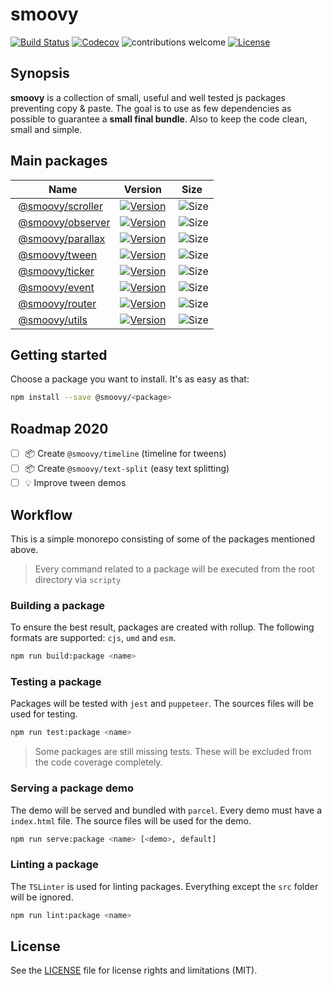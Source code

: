 # smoovy

[![Build Status](https://img.shields.io/github/workflow/status/davideperozzi/smoovy/Build%20and%20test?label=build%20%26%20tests&style=flat-square)](https://github.com/davideperozzi/smoovy/actions?query=workflow%3A"Build+and+test)
[![Codecov](https://img.shields.io/codecov/c/gh/davideperozzi/smoovy.svg?style=flat-square)](https://codecov.io/gh/davideperozzi/smoovy)
![contributions welcome](https://img.shields.io/badge/contributions-welcome-brightgreen.svg?style=flat-square)
[![License](https://flat.badgen.net/badge/license/MIT/blue)](./LICENSE)

## Synopsis
**smoovy** is a collection of small, useful and well tested js packages preventing copy & paste. The goal is to use as few dependencies as possible to guarantee a **small final bundle**. Also to keep the code clean, small and simple.

## Main packages
| Name| Version | Size |
| --- | --- | --- |
| [@smoovy/scroller](./packages/scroller) | [![Version](https://flat.badgen.net/npm/v/@smoovy/scroller)](https://www.npmjs.com/package/@smoovy/scroller) | ![Size](https://flat.badgen.net/bundlephobia/minzip/@smoovy/scroller) |
| [@smoovy/observer](./packages/observer) | [![Version](https://flat.badgen.net/npm/v/@smoovy/observer)](https://www.npmjs.com/package/@smoovy/observer) | ![Size](https://flat.badgen.net/bundlephobia/minzip/@smoovy/observer) |
| [@smoovy/parallax](./packages/parallax) | [![Version](https://flat.badgen.net/npm/v/@smoovy/parallax)](https://www.npmjs.com/package/@smoovy/parallax) | ![Size](https://flat.badgen.net/bundlephobia/minzip/@smoovy/parallax) |
| [@smoovy/tween](./packages/tween) | [![Version](https://flat.badgen.net/npm/v/@smoovy/tween)](https://www.npmjs.com/package/@smoovy/tween) | ![Size](https://flat.badgen.net/bundlephobia/minzip/@smoovy/tween) |
| [@smoovy/ticker](./packages/ticker) | [![Version](https://flat.badgen.net/npm/v/@smoovy/ticker)](https://www.npmjs.com/package/@smoovy/ticker) | ![Size](https://flat.badgen.net/bundlephobia/minzip/@smoovy/ticker) |
| [@smoovy/event](./packages/event) | [![Version](https://flat.badgen.net/npm/v/@smoovy/event)](https://www.npmjs.com/package/@smoovy/event) | ![Size](https://flat.badgen.net/bundlephobia/minzip/@smoovy/event) |
| [@smoovy/router](./packages/router) | [![Version](https://flat.badgen.net/npm/v/@smoovy/router)](https://www.npmjs.com/package/@smoovy/router) | ![Size](https://flat.badgen.net/bundlephobia/minzip/@smoovy/router) |
| [@smoovy/utils](./packages/utils) | [![Version](https://flat.badgen.net/npm/v/@smoovy/utils)](https://www.npmjs.com/package/@smoovy/utils) | ![Size](https://flat.badgen.net/bundlephobia/minzip/@smoovy/utils) |

## Getting started
Choose a package you want to install. It's as easy as that:
```sh
npm install --save @smoovy/<package>
```

## Roadmap 2020
- [ ] 📦 Create `@smoovy/timeline` (timeline for tweens)
- [ ] 📦 Create `@smoovy/text-split` (easy text splitting)
- [ ] 💡 Improve tween demos

## Workflow
This is a simple monorepo consisting of some of the packages mentioned above.
> Every command related to a package will be executed from the root directory via `scripty`

### Building a package
To ensure the best result, packages are created with rollup. The following formats are supported: `cjs`, `umd` and `esm`.
```sh
npm run build:package <name>
```

### Testing a package
Packages will be tested with `jest` and `puppeteer`. The sources files will be used for testing.
```sh
npm run test:package <name>
```
> Some packages are still missing tests. These will be excluded from the code coverage completely.

### Serving a package demo
The demo will be served and bundled with `parcel`. Every demo must have a `index.html` file.
The source files will be used for the demo.
```sh
npm run serve:package <name> [<demo>, default]
```

### Linting a package
The `TSLinter` is used for linting packages. Everything except the `src` folder will be ignored.
```sh
npm run lint:package <name>
```

## License
See the [LICENSE](./LICENSE) file for license rights and limitations (MIT).
